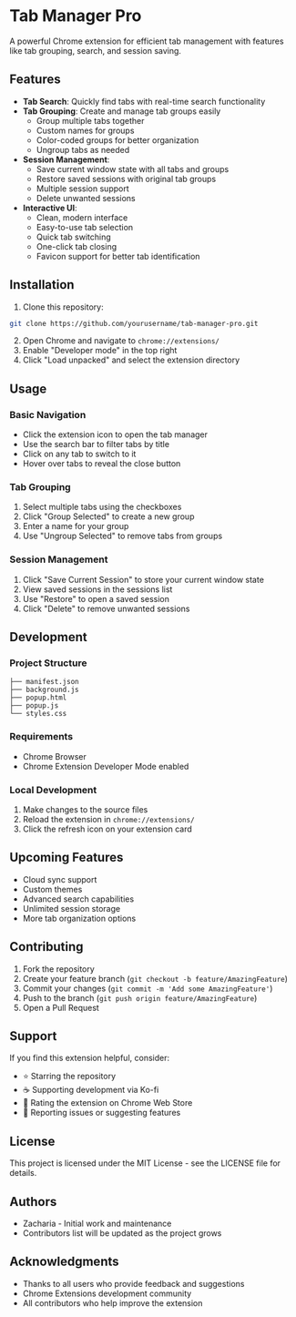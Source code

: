 # Tab Manager Pro

A powerful Chrome extension for efficient tab management with features like tab grouping, search, and session saving.

## Features

- **Tab Search**: Quickly find tabs with real-time search functionality
- **Tab Grouping**: Create and manage tab groups easily
  - Group multiple tabs together
  - Custom names for groups
  - Color-coded groups for better organization
  - Ungroup tabs as needed
- **Session Management**:
  - Save current window state with all tabs and groups
  - Restore saved sessions with original tab groups
  - Multiple session support
  - Delete unwanted sessions
- **Interactive UI**:
  - Clean, modern interface
  - Easy-to-use tab selection
  - Quick tab switching
  - One-click tab closing
  - Favicon support for better tab identification

## Installation

1. Clone this repository:
```bash
git clone https://github.com/yourusername/tab-manager-pro.git
```

2. Open Chrome and navigate to `chrome://extensions/`
3. Enable "Developer mode" in the top right
4. Click "Load unpacked" and select the extension directory

## Usage

### Basic Navigation
- Click the extension icon to open the tab manager
- Use the search bar to filter tabs by title
- Click on any tab to switch to it
- Hover over tabs to reveal the close button

### Tab Grouping
1. Select multiple tabs using the checkboxes
2. Click "Group Selected" to create a new group
3. Enter a name for your group
4. Use "Ungroup Selected" to remove tabs from groups

### Session Management
1. Click "Save Current Session" to store your current window state
2. View saved sessions in the sessions list
3. Use "Restore" to open a saved session
4. Click "Delete" to remove unwanted sessions

## Development

### Project Structure
```
├── manifest.json
├── background.js
├── popup.html
├── popup.js
└── styles.css
```

### Requirements
- Chrome Browser
- Chrome Extension Developer Mode enabled

### Local Development
1. Make changes to the source files
2. Reload the extension in `chrome://extensions/`
3. Click the refresh icon on your extension card

## Upcoming Features

- Cloud sync support
- Custom themes
- Advanced search capabilities
- Unlimited session storage
- More tab organization options

## Contributing

1. Fork the repository
2. Create your feature branch (`git checkout -b feature/AmazingFeature`)
3. Commit your changes (`git commit -m 'Add some AmazingFeature'`)
4. Push to the branch (`git push origin feature/AmazingFeature`)
5. Open a Pull Request

## Support

If you find this extension helpful, consider:
- ⭐ Starring the repository
- ☕ Supporting development via Ko-fi
- 📝 Rating the extension on Chrome Web Store
- 🐛 Reporting issues or suggesting features

## License

This project is licensed under the MIT License - see the LICENSE file for details.

## Authors

- Zacharia - Initial work and maintenance
- Contributors list will be updated as the project grows

## Acknowledgments

- Thanks to all users who provide feedback and suggestions
- Chrome Extensions development community
- All contributors who help improve the extension